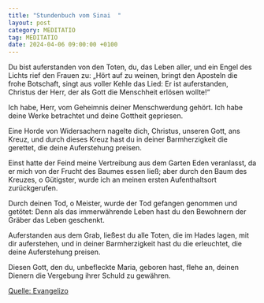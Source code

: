 ```yaml
---
title: "Stundenbuch vom Sinai  "
layout: post
category: MEDITATIO
tag: MEDITATIO
date: 2024-04-06 09:00:00 +0100
---
```

Du bist auferstanden von den Toten, du, das Leben aller, und ein Engel des Lichts rief den Frauen zu: „Hört auf zu weinen, bringt den Aposteln die frohe Botschaft, singt aus voller Kehle das Lied: Er ist auferstanden, Christus der Herr, der als Gott die Menschheit erlösen wollte!“
 
Ich habe, Herr, vom Geheimnis deiner Menschwerdung gehört.<!--more--> Ich habe deine Werke betrachtet und deine Gottheit gepriesen.
 
Eine Horde von Widersachern nagelte dich, Christus, unseren Gott, ans Kreuz, und durch dieses Kreuz hast du in deiner Barmherzigkeit die gerettet, die deine Auferstehung preisen.
 
Einst hatte der Feind meine Vertreibung aus dem Garten Eden veranlasst, da er mich von der Frucht des Baumes essen ließ; aber durch den Baum des Kreuzes, o Gütigster, wurde ich an meinen ersten Aufenthaltsort zurückgerufen.
 
Durch deinen Tod, o Meister, wurde der Tod gefangen genommen und getötet: Denn als das immerwährende Leben hast du den Bewohnern der Gräber das Leben geschenkt.
 
Auferstanden aus dem Grab, ließest du alle Toten, die im Hades lagen, mit dir auferstehen, und in deiner Barmherzigkeit hast du die erleuchtet, die deine Auferstehung preisen.
 
Diesen Gott, den du, unbefleckte Maria, geboren hast, flehe an, deinen Dienern die Vergebung ihrer Schuld zu gewähren.

[Quelle: Evangelizo](https://evangeliumtagfuertag.org/DE/gospel)
